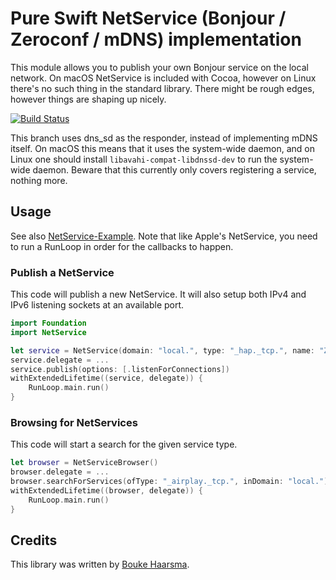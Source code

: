 # Pure Swift NetService (Bonjour / Zeroconf / mDNS) implementation

This module allows you to publish your own Bonjour service on the local
network. On macOS NetService is included with Cocoa, however on Linux there's
no such thing in the standard library. There might be rough edges, however
things are shaping up nicely.

[![Build Status](https://travis-ci.org/Bouke/NetService.svg?branch=master)](https://travis-ci.org/Bouke/NetService)

This branch uses dns_sd as the responder, instead of implementing mDNS itself. On macOS this means that it uses the system-wide daemon, and on Linux one should install `libavahi-compat-libdnssd-dev` to run the system-wide daemon. Beware that this currently only covers registering a service, nothing more.

## Usage

See also [NetService-Example](https://github.com/Bouke/NetService-Example). Note that like Apple's NetService, you need to run a RunLoop in order for the callbacks to happen.

### Publish a NetService

This code will publish a new NetService. It will also setup both IPv4 and IPv6 listening sockets at an available port.

```swift
import Foundation
import NetService

let service = NetService(domain: "local.", type: "_hap._tcp.", name: "Zithoek", port: 0)
service.delegate = ...
service.publish(options: [.listenForConnections])
withExtendedLifetime((service, delegate)) {
    RunLoop.main.run()
}
```

### Browsing for NetServices

This code will start a search for the given service type.

```swift
let browser = NetServiceBrowser()
browser.delegate = ...
browser.searchForServices(ofType: "_airplay._tcp.", inDomain: "local.")
withExtendedLifetime((browser, delegate)) {
    RunLoop.main.run()
}
```

## Credits

This library was written by [Bouke Haarsma](https://twitter.com/BoukeHaarsma).
